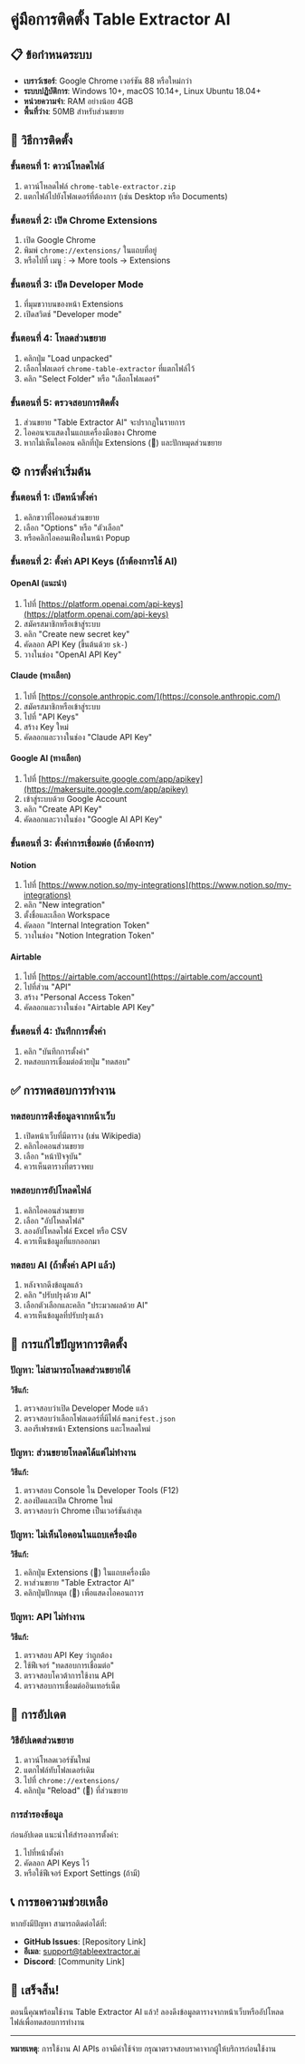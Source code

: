 # คู่มือการติดตั้ง Table Extractor AI

## 📋 ข้อกำหนดระบบ

- **เบราว์เซอร์**: Google Chrome เวอร์ชัน 88 หรือใหม่กว่า
- **ระบบปฏิบัติการ**: Windows 10+, macOS 10.14+, Linux Ubuntu 18.04+
- **หน่วยความจำ**: RAM อย่างน้อย 4GB
- **พื้นที่ว่าง**: 50MB สำหรับส่วนขยาย

## 🚀 วิธีการติดตั้ง

### ขั้นตอนที่ 1: ดาวน์โหลดไฟล์
1. ดาวน์โหลดไฟล์ `chrome-table-extractor.zip`
2. แตกไฟล์ไปยังโฟลเดอร์ที่ต้องการ (เช่น Desktop หรือ Documents)

### ขั้นตอนที่ 2: เปิด Chrome Extensions
1. เปิด Google Chrome
2. พิมพ์ `chrome://extensions/` ในแถบที่อยู่
3. หรือไปที่ เมนู ⋮ → More tools → Extensions

### ขั้นตอนที่ 3: เปิด Developer Mode
1. ที่มุมขวาบนของหน้า Extensions
2. เปิดสวิตช์ "Developer mode"

### ขั้นตอนที่ 4: โหลดส่วนขยาย
1. คลิกปุ่ม "Load unpacked"
2. เลือกโฟลเดอร์ `chrome-table-extractor` ที่แตกไฟล์ไว้
3. คลิก "Select Folder" หรือ "เลือกโฟลเดอร์"

### ขั้นตอนที่ 5: ตรวจสอบการติดตั้ง
1. ส่วนขยาย "Table Extractor AI" จะปรากฏในรายการ
2. ไอคอนจะแสดงในแถบเครื่องมือของ Chrome
3. หากไม่เห็นไอคอน คลิกที่ปุ่ม Extensions (🧩) และปักหมุดส่วนขยาย

## ⚙️ การตั้งค่าเริ่มต้น

### ขั้นตอนที่ 1: เปิดหน้าตั้งค่า
1. คลิกขวาที่ไอคอนส่วนขยาย
2. เลือก "Options" หรือ "ตัวเลือก"
3. หรือคลิกไอคอนเฟืองในหน้า Popup

### ขั้นตอนที่ 2: ตั้งค่า API Keys (ถ้าต้องการใช้ AI)

#### OpenAI (แนะนำ)
1. ไปที่ [https://platform.openai.com/api-keys](https://platform.openai.com/api-keys)
2. สมัครสมาชิกหรือเข้าสู่ระบบ
3. คลิก "Create new secret key"
4. คัดลอก API Key (ขึ้นต้นด้วย `sk-`)
5. วางในช่อง "OpenAI API Key"

#### Claude (ทางเลือก)
1. ไปที่ [https://console.anthropic.com/](https://console.anthropic.com/)
2. สมัครสมาชิกหรือเข้าสู่ระบบ
3. ไปที่ "API Keys"
4. สร้าง Key ใหม่
5. คัดลอกและวางในช่อง "Claude API Key"

#### Google AI (ทางเลือก)
1. ไปที่ [https://makersuite.google.com/app/apikey](https://makersuite.google.com/app/apikey)
2. เข้าสู่ระบบด้วย Google Account
3. คลิก "Create API Key"
4. คัดลอกและวางในช่อง "Google AI API Key"

### ขั้นตอนที่ 3: ตั้งค่าการเชื่อมต่อ (ถ้าต้องการ)

#### Notion
1. ไปที่ [https://www.notion.so/my-integrations](https://www.notion.so/my-integrations)
2. คลิก "New integration"
3. ตั้งชื่อและเลือก Workspace
4. คัดลอก "Internal Integration Token"
5. วางในช่อง "Notion Integration Token"

#### Airtable
1. ไปที่ [https://airtable.com/account](https://airtable.com/account)
2. ไปที่ส่วน "API"
3. สร้าง "Personal Access Token"
4. คัดลอกและวางในช่อง "Airtable API Key"

### ขั้นตอนที่ 4: บันทึกการตั้งค่า
1. คลิก "บันทึกการตั้งค่า"
2. ทดสอบการเชื่อมต่อด้วยปุ่ม "ทดสอบ"

## ✅ การทดสอบการทำงาน

### ทดสอบการดึงข้อมูลจากหน้าเว็บ
1. เปิดหน้าเว็บที่มีตาราง (เช่น Wikipedia)
2. คลิกไอคอนส่วนขยาย
3. เลือก "หน้าปัจจุบัน"
4. ควรเห็นตารางที่ตรวจพบ

### ทดสอบการอัปโหลดไฟล์
1. คลิกไอคอนส่วนขยาย
2. เลือก "อัปโหลดไฟล์"
3. ลองอัปโหลดไฟล์ Excel หรือ CSV
4. ควรเห็นข้อมูลที่แยกออกมา

### ทดสอบ AI (ถ้าตั้งค่า API แล้ว)
1. หลังจากดึงข้อมูลแล้ว
2. คลิก "ปรับปรุงด้วย AI"
3. เลือกตัวเลือกและคลิก "ประมวลผลด้วย AI"
4. ควรเห็นข้อมูลที่ปรับปรุงแล้ว

## 🔧 การแก้ไขปัญหาการติดตั้ง

### ปัญหา: ไม่สามารถโหลดส่วนขยายได้
**วิธีแก้:**
1. ตรวจสอบว่าเปิด Developer Mode แล้ว
2. ตรวจสอบว่าเลือกโฟลเดอร์ที่มีไฟล์ `manifest.json`
3. ลองรีเฟรชหน้า Extensions และโหลดใหม่

### ปัญหา: ส่วนขยายโหลดได้แต่ไม่ทำงาน
**วิธีแก้:**
1. ตรวจสอบ Console ใน Developer Tools (F12)
2. ลองปิดและเปิด Chrome ใหม่
3. ตรวจสอบว่า Chrome เป็นเวอร์ชันล่าสุด

### ปัญหา: ไม่เห็นไอคอนในแถบเครื่องมือ
**วิธีแก้:**
1. คลิกปุ่ม Extensions (🧩) ในแถบเครื่องมือ
2. หาส่วนขยาย "Table Extractor AI"
3. คลิกปุ่มปักหมุด (📌) เพื่อแสดงไอคอนถาวร

### ปัญหา: API ไม่ทำงาน
**วิธีแก้:**
1. ตรวจสอบ API Key ว่าถูกต้อง
2. ใช้ฟีเจอร์ "ทดสอบการเชื่อมต่อ"
3. ตรวจสอบโควต้าการใช้งาน API
4. ตรวจสอบการเชื่อมต่ออินเทอร์เน็ต

## 🔄 การอัปเดต

### วิธีอัปเดตส่วนขยาย
1. ดาวน์โหลดเวอร์ชันใหม่
2. แตกไฟล์ทับโฟลเดอร์เดิม
3. ไปที่ `chrome://extensions/`
4. คลิกปุ่ม "Reload" (🔄) ที่ส่วนขยาย

### การสำรองข้อมูล
ก่อนอัปเดต แนะนำให้สำรองการตั้งค่า:
1. ไปที่หน้าตั้งค่า
2. คัดลอก API Keys ไว้
3. หรือใช้ฟีเจอร์ Export Settings (ถ้ามี)

## 📞 การขอความช่วยเหลือ

หากยังมีปัญหา สามารถติดต่อได้ที่:
- **GitHub Issues**: [Repository Link]
- **อีเมล**: support@tableextractor.ai
- **Discord**: [Community Link]

## 🎉 เสร็จสิ้น!

ตอนนี้คุณพร้อมใช้งาน Table Extractor AI แล้ว!
ลองดึงข้อมูลตารางจากหน้าเว็บหรืออัปโหลดไฟล์เพื่อทดสอบการทำงาน

---

**หมายเหตุ**: การใช้งาน AI APIs อาจมีค่าใช้จ่าย กรุณาตรวจสอบราคาจากผู้ให้บริการก่อนใช้งาน

